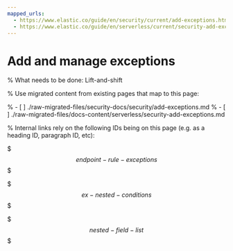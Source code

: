 ```yaml
---
mapped_urls:
  - https://www.elastic.co/guide/en/security/current/add-exceptions.html
  - https://www.elastic.co/guide/en/serverless/current/security-add-exceptions.html
---
```


# Add and manage exceptions

% What needs to be done: Lift-and-shift

% Use migrated content from existing pages that map to this page:

% - [ ] ./raw-migrated-files/security-docs/security/add-exceptions.md
% - [ ] ./raw-migrated-files/docs-content/serverless/security-add-exceptions.md

% Internal links rely on the following IDs being on this page (e.g. as a heading ID, paragraph ID, etc):

$$$endpoint-rule-exceptions$$$

$$$ex-nested-conditions$$$

$$$nested-field-list$$$